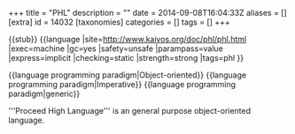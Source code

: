 +++
title = "PHL"
description = ""
date = 2014-09-08T16:04:33Z
aliases = []
[extra]
id = 14032
[taxonomies]
categories = []
tags = []
+++

{{stub}}
{{language
|site=http://www.kaivos.org/doc/phl/phl.html
|exec=machine
|gc=yes
|safety=unsafe
|parampass=value
|express=implicit
|checking=static
|strength=strong
|tags=phl
}}

{{language programming paradigm|Object-oriented}}
{{language programming paradigm|Imperative}}
{{language programming paradigm|generic}}

'''Proceed High Language''' is an general purpose object-oriented language.
